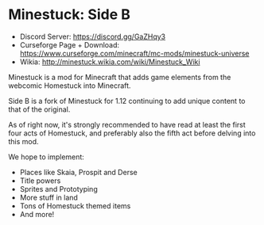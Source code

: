 # Minestuck: Side B

* Discord Server: https://discord.gg/GaZHqy3
* Curseforge Page + Download: https://www.curseforge.com/minecraft/mc-mods/minestuck-universe
* Wikia: http://minestuck.wikia.com/wiki/Minestuck_Wiki


Minestuck is a mod for Minecraft that adds game elements from the webcomic Homestuck into Minecraft.

Side B is a fork of Minestuck for 1.12 continuing to add unique content to that of the original.

As of right now, it's strongly recommended to have read at least the first four acts of Homestuck, and preferably also the fifth act before delving into this mod.

We hope to implement:
* Places like Skaia, Prospit and Derse
* Title powers
* Sprites and Prototyping
* More stuff in land
* Tons of Homestuck themed items
* And more!